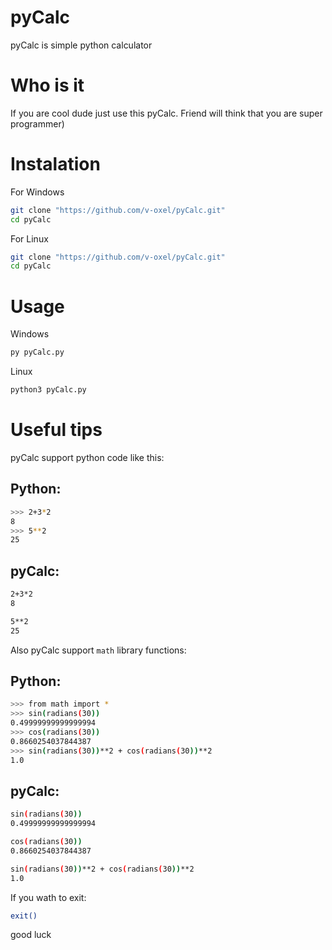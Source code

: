 # pyCalc
pyCalc is simple python calculator

# Who is it
If you are cool dude just use this pyCalc. Friend will think that you are super programmer)

# Instalation
For Windows
```sh
git clone "https://github.com/v-oxel/pyCalc.git"
cd pyCalc
```

For Linux
```sh
git clone "https://github.com/v-oxel/pyCalc.git"
cd pyCalc
```
# Usage
Windows
```sh
py pyCalc.py
```

Linux
```sh
python3 pyCalc.py
```

# Useful tips
pyCalc support python code like this:
## Python:
```sh
>>> 2+3*2
8
>>> 5**2
25
```

## pyCalc:
```sh
2+3*2
8

5**2
25
```

Also pyCalc support `math` library functions:
## Python:
```sh
>>> from math import *
>>> sin(radians(30))
0.49999999999999994
>>> cos(radians(30))
0.8660254037844387
>>> sin(radians(30))**2 + cos(radians(30))**2
1.0
```

## pyCalc:
```sh
sin(radians(30))
0.49999999999999994

cos(radians(30))
0.8660254037844387

sin(radians(30))**2 + cos(radians(30))**2
1.0
```

If you wath to exit:
```sh
exit()
```

good luck

